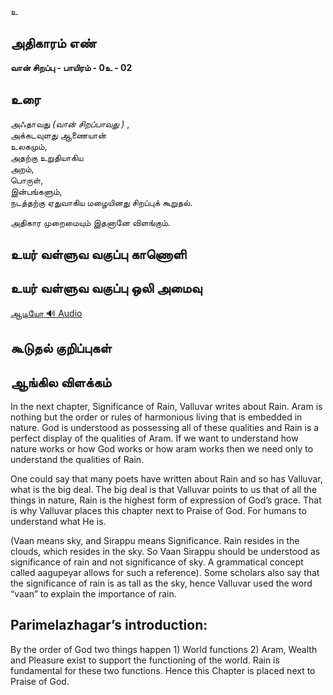 உ


## அதிகாரம் எண்

**வான் சிறப்பு - பாயிரம் - 0உ - 02**

## உரை 

அஃதாவது _(வான் சிறப்பாவது )_ ,  
அக்கடவுளது ஆணையான்  
உலகமும்,  
அதற்கு உறுதியாகிய  
அறம்,  
பொருள்,  
இன்பங்களும்,  
நடத்தற்கு ஏதுவாகிய மழையினது சிறப்புக் கூறுதல்.  

அதிகார முறைமையும் இதனானே விளங்கும்.


## உயர் வள்ளுவ வகுப்பு காணொளி


## உயர் வள்ளுவ வகுப்பு ஒலி அமைவு 
[ ஆடியோ 🔊 Audio ](https://drive.google.com/open?id=1D3hhqpwT5IAWZXrjUNRB_6GjH11x4PGE)

## கூடுதல் குறிப்புகள்


## ஆங்கில விளக்கம்  

In the next chapter, Significance of Rain,  Valluvar writes about Rain. Aram is nothing but the order or rules of harmonious living that is embedded in nature.  God is understood as possessing all of these qualities and Rain is a perfect display of the qualities of Aram. If we want to understand how nature works or how God works or how aram works then we need only to understand the qualities of Rain.   

One could say that many poets have written about Rain and so has Valluvar, what is the big deal. The big deal is that Valluvar points to us that of all the things in nature, Rain is the highest form of expression of God’s grace. That is why Valluvar places this chapter next to Praise of God. For humans to understand what He is.  

(Vaan means sky, and Sirappu means Significance. Rain resides in the clouds, which resides in the sky. So Vaan Sirappu should be understood as significance of rain  and not significance of sky. A grammatical concept called aagupeyar allows for such a reference). Some scholars also say that the significance of rain is as tall as the sky, hence Valluvar used the word “vaan” to explain the importance of rain.  

## Parimelazhagar’s introduction:
By the order of God two things happen 1) World functions 2) Aram, Wealth and Pleasure exist to support the functioning of the world. Rain is fundamental for these two functions. Hence this Chapter is placed next to Praise of God.

